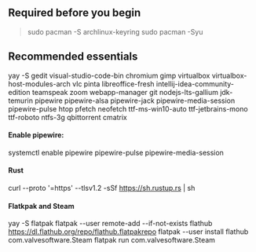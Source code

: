 ## Required before you begin
> sudo pacman -S archlinux-keyring
> sudo pacman -Syu

## Recommended essentials
yay -S gedit visual-studio-code-bin chromium gimp virtualbox virtualbox-host-modules-arch vlc pinta libreoffice-fresh intellij-idea-community-edition teamspeak zoom webapp-manager git nodejs-lts-gallium jdk-temurin pipewire pipewire-alsa pipewire-jack pipewire-media-session pipewire-pulse htop pfetch neofetch ttf-ms-win10-auto ttf-jetbrains-mono ttf-roboto ntfs-3g qbittorrent cmatrix

#### Enable pipewire:
systemctl enable pipewire pipewire-pulse pipewire-media-session

#### Rust
curl --proto '=https' --tlsv1.2 -sSf https://sh.rustup.rs | sh

#### Flatkpak and Steam
yay -S flatpak
flatpak --user remote-add --if-not-exists flathub https://dl.flathub.org/repo/flathub.flatpakrepo
flatpak --user install flathub com.valvesoftware.Steam
flatpak run com.valvesoftware.Steam
